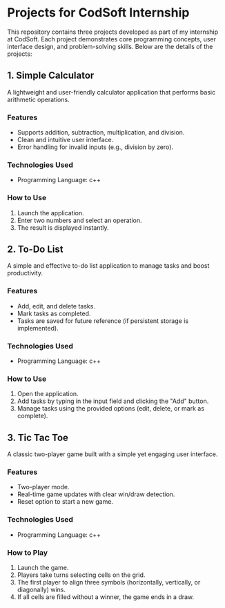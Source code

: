 # Projects for CodSoft Internship

This repository contains three projects developed as part of my internship at CodSoft. Each project demonstrates core programming concepts, user interface design, and problem-solving skills. Below are the details of the projects:

## 1. **Simple Calculator**
A lightweight and user-friendly calculator application that performs basic arithmetic operations.

### **Features**
- Supports addition, subtraction, multiplication, and division.
- Clean and intuitive user interface.
- Error handling for invalid inputs (e.g., division by zero).

### **Technologies Used**
- Programming Language: c++

### **How to Use**
1. Launch the application.
2. Enter two numbers and select an operation.
3. The result is displayed instantly.

## 2. **To-Do List**
A simple and effective to-do list application to manage tasks and boost productivity.

### **Features**
- Add, edit, and delete tasks.
- Mark tasks as completed.
- Tasks are saved for future reference (if persistent storage is implemented).

### **Technologies Used**
- Programming Language: c++

### **How to Use**
1. Open the application.
2. Add tasks by typing in the input field and clicking the "Add" button.
3. Manage tasks using the provided options (edit, delete, or mark as complete).

## 3. **Tic Tac Toe**
A classic two-player game built with a simple yet engaging user interface.

### **Features**
- Two-player mode.
- Real-time game updates with clear win/draw detection.
- Reset option to start a new game.

### **Technologies Used**
- Programming Language: c++

### **How to Play**
1. Launch the game.
2. Players take turns selecting cells on the grid.
3. The first player to align three symbols (horizontally, vertically, or diagonally) wins.
4. If all cells are filled without a winner, the game ends in a draw.
